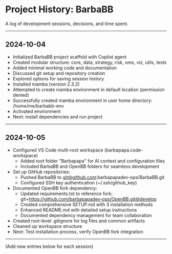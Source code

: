 # Project History: BarbaBB

A log of development sessions, decisions, and time spent.

---

## 2024-10-04
- Initialized BarbaBB project scaffold with Copilot agent
- Created modular structure: core, data, strategy, risk, oms, viz, utils, tests
- Added minimal working code and documentation
- Discussed git setup and repository creation
- Explored options for saving session history
- Installed mamba (version 2.3.2)
- Attempted to create mamba environment in default location (permission denied)
- Successfully created mamba environment in user home directory: /home/me/barbabb-env
- Activated environment
- Next: install dependencies and run project

---

## 2024-10-05
- Configured VS Code multi-root workspace (barbapapa.code-workspace)
  - Added root folder "Barbapapa" for AI context and configuration files
  - Included BarbaBB and OpenBB folders for seamless development
- Set up GitHub repositories:
  - Pushed BarbaBB to git@github.com:barbapapadev-ops/BarbaBB.git
  - Configured SSH key authentication (~/.ssh/github_key)
- Documented OpenBB fork dependency:
  - Updated requirements.txt to reference fork: git+https://github.com/barbapapadev-ops/OpenBB.git@develop
  - Created comprehensive SETUP.md with 3 installation methods
  - Enhanced README.md with detailed setup instructions
  - Documented dependency management for team collaboration
- Created root-level .gitignore for log files and common artifacts
- Cleaned up workspace structure
- Next: Test installation process, verify OpenBB fork integration

---

(Add new entries below for each session)

